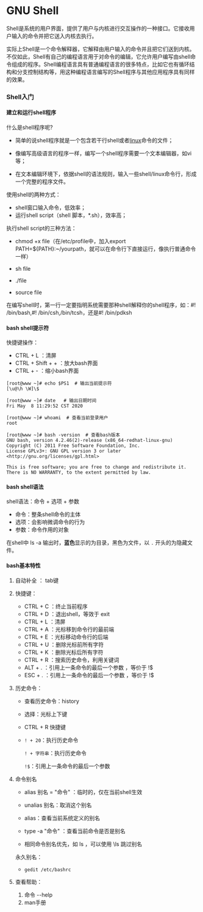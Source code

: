 # GNU Shell

Shell是系统的用户界面，提供了用户与内核进行交互操作的一种接口。它接收用户输入的命令并把它送入内核去执行。

实际上Shell是一个命令解释器，它解释由用户输入的命令并且把它们送到内核。不仅如此，Shell有自己的编程语言用于对命令的编辑，它允许用户编写由shell命令组成的程序。Shell编程语言具有普通编程语言的很多特点，比如它也有循环结构和分支控制结构等，用这种编程语言编写的Shell程序与其他应用程序具有同样的效果。

### Shell入门

#### 建立和运行shell程序

什么是shell程序呢? 

- 简单的说shell程序就是一个包含若干行shell或者[linux](https://baike.baidu.com/item/linux)命令的文件；

- 像编写高级语言的程序一样，编写一个shell程序需要一个文本编辑器，如vi等；

- 在文本编辑环境下，依据shell的语法规则，输入一些shell/linux命令行，形成一个完整的程序文件。

使用shell的两种方式：

- shell窗口输入命令，低效率；
- 运行shell script（shell 脚本，*.sh），效率高；

执行shell script的三种方法：

- chmod +x file（在/etc/profile中，加入export PATH=${PATH}:~/yourpath，就可以在命令行下直接运行，像执行普通命令一样）

- sh file

- ./file

- source file

在编写shell时，第一行一定要指明系统需要那种shell解释你的shell程序，如：#! /bin/bash,#! /bin/csh,/bin/tcsh，还是#! /bin/pdksh

#### bash shell提示符

快捷键操作：

- CTRL + L ：清屏
- CTRL + Shift + + ：放大bash界面
- CTRL + - ：缩小bash界面

```
[root@www ~]# echo $PS1  # 输出当前提示符
[\u@\h \W]\$

[root@www ~]# date   # 输出日期时间
Fri May  8 11:29:52 CST 2020

[root@www ~]# whoami  # 查看当前登录用户
root

[root@www ~]# bash -version  # 查看bash版本
GNU bash, version 4.2.46(2)-release (x86_64-redhat-linux-gnu)
Copyright (C) 2011 Free Software Foundation, Inc.
License GPLv3+: GNU GPL version 3 or later <http://gnu.org/licenses/gpl.html>

This is free software; you are free to change and redistribute it.
There is NO WARRANTY, to the extent permitted by law.
```

#### bash shell语法

shell语法：命令 + 选项 + 参数

- 命令：整条shell命令的主体
- 选项：会影响微调命令的行为
- 参数：命令作用的对象

在shell中 ls -a 输出时，**蓝色**显示的为目录，黑色为文件，以 `.` 开头的为隐藏文件。

#### bash基本特性

1. 自动补全 ： tab键

2. 快捷键：

   - CTRL + C ：终止当前程序
   - CTRL + D ：退出shell，等效于 exit
   - CTRL + L ：清屏
   - CTRL + A ：光标移到命令行的最前端
   - CTRL + E ：光标移动命令行的后端
   - CTRL + U ：删除光标前所有字符
   - CTRL + K ：删除光标后所有字符
   - CTRL + R ：搜索历史命令，利用关键词
   - ALT + . ：引用上一条命令的最后一个参数 ，等价于 !$
   - ESC + . ：引用上一条命令的最后一个参数 ，等价于 !$

3. 历史命令：

   - 查看历史命令：history

   - 选择：光标上下键

   - CTRL + R 快捷键

   - `! + 20`：执行历史命令

     `! + 字符串`：执行历史命令

     `!$`：引用上一条命令的最后一个参数

4. 命令别名

   - alias 别名 = "命令" ：临时的，仅在当前shell生效

   - unalias 别名：取消这个别名
   - alias：查看当前系统定义的别名
   - type -a "命令" ：查看当前命令是否是别名
   - 相同命令别名优先，如 ls ，可以使用 \ls 跳过别名

   永久别名：

   - `gedit /etc/bashrc` 

5. 查看帮助：

   1. 命令  --help
   2. man手册